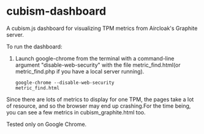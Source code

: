cubism-dashboard
================

A cubism.js dashboard for visualizing TPM metrics from Aircloak's Graphite server.

To run the dashboard:

1. Launch google-chrome from the terminal with a command-line argument "disable-web-security" with the file metric_find.html(or metric_find.php if you have a local server running).
    
    <code>google-chrome --disable-web-security metric_find.html</code>

Since there are lots of metrics to display for one TPM, the pages take a lot of resource, and so the browser may end up crashing.For the time being, you can see a few metrics in cubism_graphite.html too.

Tested only on Google Chrome.
